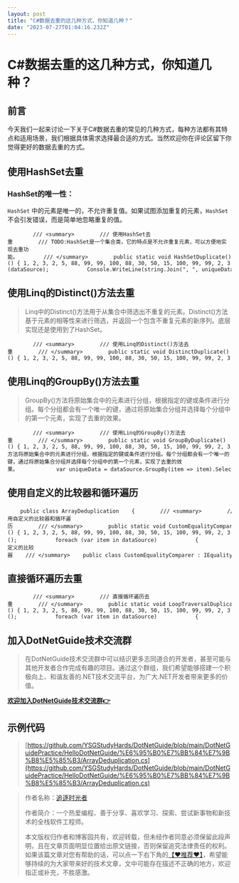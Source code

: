```yaml
---
layout: post
title: "C#数据去重的这几种方式，你知道几种？"
date: "2023-07-27T01:04:16.232Z"
---
```

C#数据去重的这几种方式，你知道几种？
===================

前言
--

今天我们一起来讨论一下关于C#数据去重的常见的几种方式，每种方法都有其特点和适用场景，我们根据具体需求选择最合适的方式。当然欢迎你在评论区留下你觉得更好的数据去重的方式。

使用HashSet去重
-----------

### HashSet的唯一性：

`HashSet` 中的元素是唯一的，不允许重复值。如果试图添加重复的元素，`HashSet` 不会引发错误，而是简单地忽略重复的值。

            /// <summary>        /// 使用HashSet去重        /// TODO:HashSet是一个集合类，它的特点是不允许重复元素，可以方便地实现去重功能。        /// </summary>        public static void HashSetDuplicate()        {            var dataSource = new List<int>() { 1, 2, 3, 2, 5, 88, 99, 99, 100, 88, 30, 50, 15, 100, 99, 99, 2, 3 };            HashSet<int> uniqueData = new HashSet<int>(dataSource);            Console.WriteLine(string.Join(", ", uniqueData));        }

使用Linq的Distinct()方法去重
---------------------

> Linq中的Distinct()方法用于从集合中筛选出不重复的元素。Distinct()方法基于元素的相等性来进行筛选，并返回一个包含不重复元素的新序列。底层实现还是使用到了HashSet。

            /// <summary>        /// 使用Linq的Distinct()方法去重        /// </summary>        public static void DistinctDuplicate()        {            var dataSource = new List<int>() { 1, 2, 3, 2, 5, 88, 99, 99, 100, 88, 30, 50, 15, 100, 99, 99, 2, 3 };            var uniqueData = dataSource.Distinct();            Console.WriteLine(string.Join(", ", uniqueData));        }

使用Linq的GroupBy()方法去重
--------------------

> GroupBy()方法将原始集合中的元素进行分组，根据指定的键或条件进行分组。每个分组都会有一个唯一的键，通过将原始集合分组并选择每个分组中的第一个元素，实现了去重的效果。

            /// <summary>        /// 使用Linq的GroupBy()方法去重        /// </summary>        public static void GroupByDuplicate()        {            var dataSource = new List<int>() { 1, 2, 3, 2, 5, 88, 99, 99, 100, 88, 30, 50, 15, 100, 99, 99, 2, 3 };            //GroupBy()方法将原始集合中的元素进行分组，根据指定的键或条件进行分组。每个分组都会有一个唯一的键，通过将原始集合分组并选择每个分组中的第一个元素，实现了去重的效果。            var uniqueData = dataSource.GroupBy(item => item).Select(group => group.First()).ToList();            Console.WriteLine(string.Join(", ", uniqueData));        }

使用自定义的比较器和循环遍历
--------------

        public class ArrayDeduplication    {        /// <summary>        /// 使用自定义的比较器和循环遍历        /// </summary>        public static void CustomEqualityComparerDuplicate()        {            var dataSource = new List<int>() { 1, 2, 3, 2, 5, 88, 99, 99, 100, 88, 30, 50, 15, 100, 99, 99, 2, 3 };            var uniqueData = new List<int>();            foreach (var item in dataSource)            {                if (!uniqueData.Contains(item, new CustomEqualityComparer()))                {                    uniqueData.Add(item);                }            }            Console.WriteLine(string.Join(", ", uniqueData));        }    }            /// <summary>    /// 自定义的比较器    /// </summary>    public class CustomEqualityComparer : IEqualityComparer<int>    {        public bool Equals(int x, int y)        {            return x == y;        }        public int GetHashCode(int obj)        {            return obj.GetHashCode();        }    }

直接循环遍历去重
--------

            /// <summary>        /// 直接循环遍历去重        /// </summary>        public static void LoopTraversalDuplicate()        {            var dataSource = new List<int>() { 1, 2, 3, 2, 5, 88, 99, 99, 100, 88, 30, 50, 15, 100, 99, 99, 2, 3 };            var uniqueData = new List<int>();            foreach (var item in dataSource)            {                //if (!uniqueData.Any(x => x == item))                //if (!uniqueData.Exists(x => x == item))                if (!uniqueData.Contains(item))                {                    uniqueData.Add(item);                }            }            Console.WriteLine(string.Join(", ", uniqueData));        }

加入DotNetGuide技术交流群
------------------

> 在DotNetGuide技术交流群中可以结识更多志同道合的开发者，甚至可能与其他开发者合作完成有趣的项目。通过这个群组，我们希望能够搭建一个积极向上、和谐友善的.NET技术交流平台，为广大.NET开发者带来更多的价值。

[**欢迎加入DotNetGuide技术交流群👉**](http://mp.weixin.qq.com/s?__biz=MzIxMTUzNzM5Ng==&mid=2247489248&idx=2&sn=7f9aef103d1f8f0e19c23c8aa198353b&chksm=97528a7ba025036d06e366344bb4feb7512ff76acb9d747d7d4cf8912195929e08ef1f0711fe&scene=21#wechat_redirect)

示例代码
----

> [https://github.com/YSGStudyHards/DotNetGuide/blob/main/DotNetGuidePractice/HelloDotNetGuide/%E6%95%B0%E7%BB%84%E7%9B%B8%E5%85%B3/ArrayDeduplication.cs](https://github.com/YSGStudyHards/DotNetGuide/blob/main/DotNetGuidePractice/HelloDotNetGuide/%E6%95%B0%E7%BB%84%E7%9B%B8%E5%85%B3/ArrayDeduplication.cs)

> 作者名称：[追逐时光者](https://www.cnblogs.com/Can-daydayup/)
> 
> 作者简介：一个热爱编程、善于分享、喜欢学习、探索、尝试新事物和新技术的全栈软件工程师。
> 
> 本文版权归作者和博客园共有，欢迎转载，但未经作者同意必须保留此段声明，且在文章页面明显位置给出原文链接，否则保留追究法律责任的权利。如果该篇文章对您有帮助的话，可以点一下右下角的[【♥推荐♥】](javascript:void(0))，希望能够持续的为大家带来好的技术文章，文中可能存在描述不正确的地方，欢迎指正或补充，不胜感激。